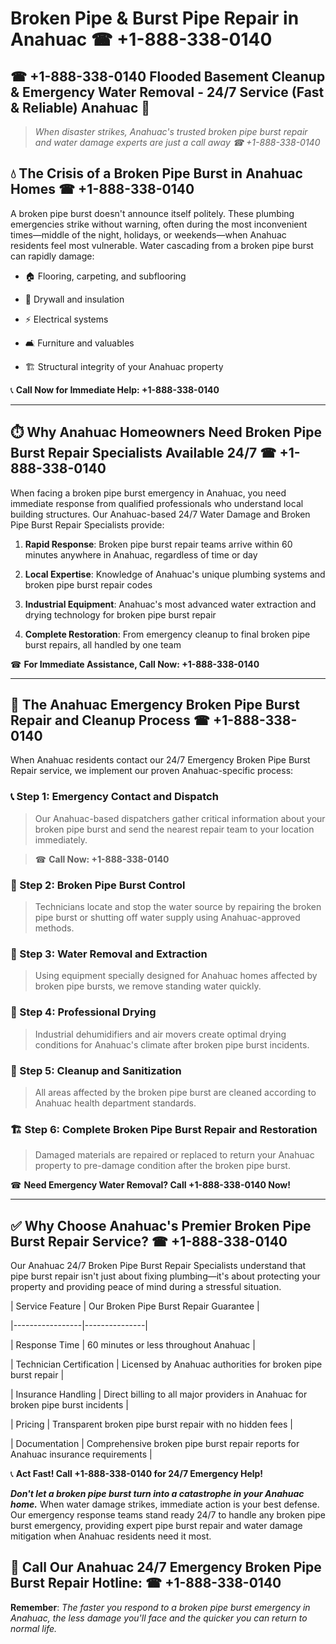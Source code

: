 # Broken Pipe & Burst Pipe Repair in Anahuac ☎ +1-888-338-0140  
## ☎ +1-888-338-0140 Flooded Basement Cleanup & Emergency Water Removal - 24/7 Service (Fast & Reliable) Anahuac 🚨  

> *When disaster strikes, Anahuac's trusted broken pipe burst repair and water damage experts are just a call away ☎ +1-888-338-0140*  

## 💧 The Crisis of a Broken Pipe Burst in Anahuac Homes ☎ +1-888-338-0140  

A broken pipe burst doesn't announce itself politely. These plumbing emergencies strike without warning, often during the most inconvenient times—middle of the night, holidays, or weekends—when Anahuac residents feel most vulnerable. Water cascading from a broken pipe burst can rapidly damage:  

* 🏠 Flooring, carpeting, and subflooring  
* 🧱 Drywall and insulation  
* ⚡ Electrical systems  
* 🛋️ Furniture and valuables  
* 🏗️ Structural integrity of your Anahuac property  

📞 **Call Now for Immediate Help: +1-888-338-0140**  

---  

## ⏱️ Why Anahuac Homeowners Need Broken Pipe Burst Repair Specialists Available 24/7 ☎ +1-888-338-0140  

When facing a broken pipe burst emergency in Anahuac, you need immediate response from qualified professionals who understand local building structures. Our Anahuac-based 24/7 Water Damage and Broken Pipe Burst Repair Specialists provide:  

1. **Rapid Response**: Broken pipe burst repair teams arrive within 60 minutes anywhere in Anahuac, regardless of time or day  
2. **Local Expertise**: Knowledge of Anahuac's unique plumbing systems and broken pipe burst repair codes  
3. **Industrial Equipment**: Anahuac's most advanced water extraction and drying technology for broken pipe burst repair  
4. **Complete Restoration**: From emergency cleanup to final broken pipe burst repairs, all handled by one team  

☎ **For Immediate Assistance, Call Now: +1-888-338-0140**  

---  

## 🔧 The Anahuac Emergency Broken Pipe Burst Repair and Cleanup Process ☎ +1-888-338-0140  

When Anahuac residents contact our 24/7 Emergency Broken Pipe Burst Repair service, we implement our proven Anahuac-specific process:  

### 📞 Step 1: Emergency Contact and Dispatch  
> Our Anahuac-based dispatchers gather critical information about your broken pipe burst and send the nearest repair team to your location immediately.  
> ☎ **Call Now: +1-888-338-0140**  

### 🚿 Step 2: Broken Pipe Burst Control  
> Technicians locate and stop the water source by repairing the broken pipe burst or shutting off water supply using Anahuac-approved methods.  

### 🌊 Step 3: Water Removal and Extraction  
> Using equipment specially designed for Anahuac homes affected by broken pipe bursts, we remove standing water quickly.  

### 💨 Step 4: Professional Drying  
> Industrial dehumidifiers and air movers create optimal drying conditions for Anahuac's climate after broken pipe burst incidents.  

### 🧼 Step 5: Cleanup and Sanitization  
> All areas affected by the broken pipe burst are cleaned according to Anahuac health department standards.  

### 🏗️ Step 6: Complete Broken Pipe Burst Repair and Restoration  
> Damaged materials are repaired or replaced to return your Anahuac property to pre-damage condition after the broken pipe burst.  

☎ **Need Emergency Water Removal? Call +1-888-338-0140 Now!**  

---  

## ✅ Why Choose Anahuac's Premier Broken Pipe Burst Repair Service? ☎ +1-888-338-0140  

Our Anahuac 24/7 Broken Pipe Burst Repair Specialists understand that pipe burst repair isn't just about fixing plumbing—it's about protecting your property and providing peace of mind during a stressful situation.  

| Service Feature | Our Broken Pipe Burst Repair Guarantee |  
|-----------------|---------------|  
| Response Time | 60 minutes or less throughout Anahuac |  
| Technician Certification | Licensed by Anahuac authorities for broken pipe burst repair |  
| Insurance Handling | Direct billing to all major providers in Anahuac for broken pipe burst incidents |  
| Pricing | Transparent broken pipe burst repair with no hidden fees |  
| Documentation | Comprehensive broken pipe burst repair reports for Anahuac insurance requirements |  

📞 **Act Fast! Call +1-888-338-0140 for 24/7 Emergency Help!**  

***Don't let a broken pipe burst turn into a catastrophe in your Anahuac home.*** When water damage strikes, immediate action is your best defense. Our emergency response teams stand ready 24/7 to handle any broken pipe burst emergency, providing expert pipe burst repair and water damage mitigation when Anahuac residents need it most.  

## 📱 Call Our Anahuac 24/7 Emergency Broken Pipe Burst Repair Hotline: ☎ +1-888-338-0140  

**Remember**: *The faster you respond to a broken pipe burst emergency in Anahuac, the less damage you'll face and the quicker you can return to normal life.*
